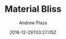 ---
title: "Material Bliss"
github: https://github.com/InsidiousMind/material-bliss-jekyll-theme
demo: http://code.liquidthink.net
author: Andrew Plaza

ssg:
  - Jekyll
cms:
  - No Cms
date: 2016-12-29T03:27:05Z
github_branch: master
---
